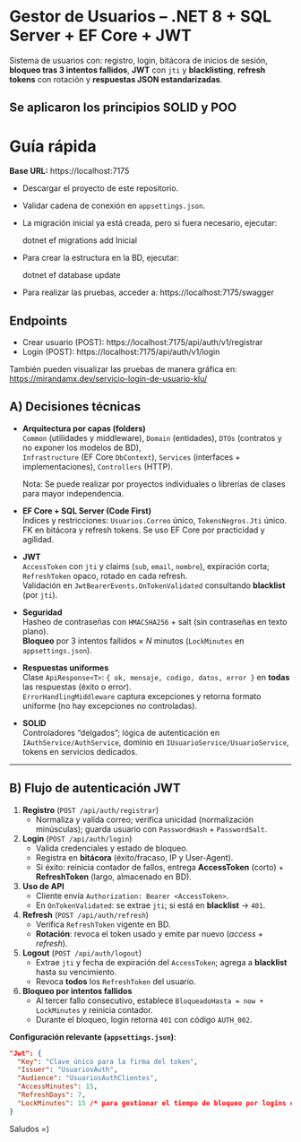 # Gestor de Usuarios – .NET 8 + SQL Server + EF Core + JWT

Sistema de usuarios con: registro, login, bitácora de inicios de sesión, **bloqueo tras 3 intentos fallidos**, **JWT** con `jti` y **blacklisting**, **refresh tokens** con rotación y **respuestas JSON estandarizadas**.

Se aplicaron los principios SOLID y POO
---

# Guía rápida

**Base URL:** https://localhost:7175

- Descargar el proyecto de este repositorio.
- Validar cadena de conexión en `appsettings.json`.
- La migración inicial ya está creada, pero si fuera necesario, ejecutar:
  
    dotnet ef migrations add Inicial

- Para crear la estructura en la BD, ejecutar:
  
    dotnet ef database update

- Para realizar las pruebas, acceder a:
  https://localhost:7175/swagger

## Endpoints

- Crear usuario (POST): https://localhost:7175/api/auth/v1/registrar  
- Login (POST): https://localhost:7175/api/auth/v1/login


También pueden visualizar las pruebas de manera gráfica en: 
https://mirandamx.dev/servicio-login-de-usuario-klu/

## A) Decisiones técnicas

- **Arquitectura por capas (folders)**  
  `Common` (utilidades y middleware), `Domain` (entidades), `DTOs` (contratos y no exponer los modelos de BD),  
  `Infrastructure` (EF Core `DbContext`), `Services` (interfaces + implementaciones), `Controllers` (HTTP).

  Nota: Se puede  realizar por proyectos individuales o librerías de clases para mayor independencia.

- **EF Core + SQL Server (Code First)**  
  Índices y restricciones: `Usuarios.Correo` único, `TokensNegros.Jti` único. FK en bitácora y refresh tokens.  Se uso EF Core por practicidad y agilidad.
- **JWT**  
  `AccessToken` con `jti` y claims (`sub`, `email`, `nombre`), expiración corta; `RefreshToken` opaco, rotado en cada refresh.  
  Validación en `JwtBearerEvents.OnTokenValidated` consultando **blacklist** (por `jti`).  
- **Seguridad**  
  Hasheo de contraseñas con `HMACSHA256` + salt (sin contraseñas en texto plano).  
  **Bloqueo** por 3 intentos fallidos × *N* minutos (`LockMinutes` en `appsettings.json`).  
- **Respuestas uniformes**  
  Clase `ApiResponse<T>`: `{ ok, mensaje, codigo, datos, error }` en **todas** las respuestas (éxito o error).  
  `ErrorHandlingMiddleware` captura excepciones y retorna formato uniforme (no hay excepciones no controladas).  
- **SOLID**  
  Controladores “delgados”; lógica de autenticación en `IAuthService/AuthService`, dominio en `IUsuarioService/UsuarioService`, tokens en servicios dedicados.

---

## B) Flujo de autenticación JWT

1. **Registro** (`POST /api/auth/registrar`)  
   - Normaliza y valida correo; verifica unicidad (normalización minúsculas); guarda usuario con `PasswordHash` + `PasswordSalt`.
2. **Login** (`POST /api/auth/login`)  
   - Valida credenciales y estado de bloqueo.  
   - Registra en **bitácora** (éxito/fracaso, IP y User-Agent).  
   - Si éxito: reinicia contador de fallos, entrega **AccessToken** (corto) + **RefreshToken** (largo, almacenado en BD).  
3. **Uso de API**  
   - Cliente envía `Authorization: Bearer <AccessToken>`.  
   - En `OnTokenValidated`: se extrae `jti`; si está en **blacklist** → `401`.  
4. **Refresh** (`POST /api/auth/refresh`)  
   - Verifica `RefreshToken` vigente en BD.  
   - **Rotación**: revoca el token usado y emite par nuevo (*access + refresh*).  
5. **Logout** (`POST /api/auth/logout`)  
   - Extrae `jti` y fecha de expiración del `AccessToken`; agrega a **blacklist** hasta su vencimiento.  
   - Revoca **todos** los `RefreshToken` del usuario.  
6. **Bloqueo por intentos fallidos**  
   - Al tercer fallo consecutivo, establece `BloqueadoHasta = now + LockMinutes` y reinicia contador.  
   - Durante el bloqueo, login retorna `401` con código `AUTH_002`.

**Configuración relevante (`appsettings.json`)**:
```json
"Jwt": {
  "Key": "Clave único para la firma del token",
  "Issuer": "UsuariosAuth",
  "Audience": "UsuariosAuthClientes",
  "AccessMinutes": 15,
  "RefreshDays": 7,
  "LockMinutes": 15 /* para gestionar el tiempo de bloqueo por logins erroneos */
}
```
Saludos =)
